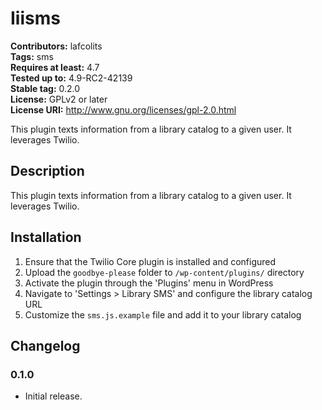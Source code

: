 # Iiisms #
**Contributors:** lafcolits  
**Tags:** sms  
**Requires at least:** 4.7  
**Tested up to:** 4.9-RC2-42139  
**Stable tag:** 0.2.0  
**License:** GPLv2 or later  
**License URI:** http://www.gnu.org/licenses/gpl-2.0.html  

This plugin texts information from a library catalog to a given user. It leverages Twilio.

## Description ##

This plugin texts information from a library catalog to a given user. It leverages Twilio.

## Installation ##

1. Ensure that the Twilio Core plugin is installed and configured
1. Upload the `goodbye-please` folder to `/wp-content/plugins/` directory
1. Activate the plugin through the 'Plugins' menu in WordPress
1. Navigate to 'Settings > Library SMS' and configure the library catalog URL
1. Customize the `sms.js.example` file and add it to your library catalog

## Changelog ##

### 0.1.0 ###
* Initial release.
